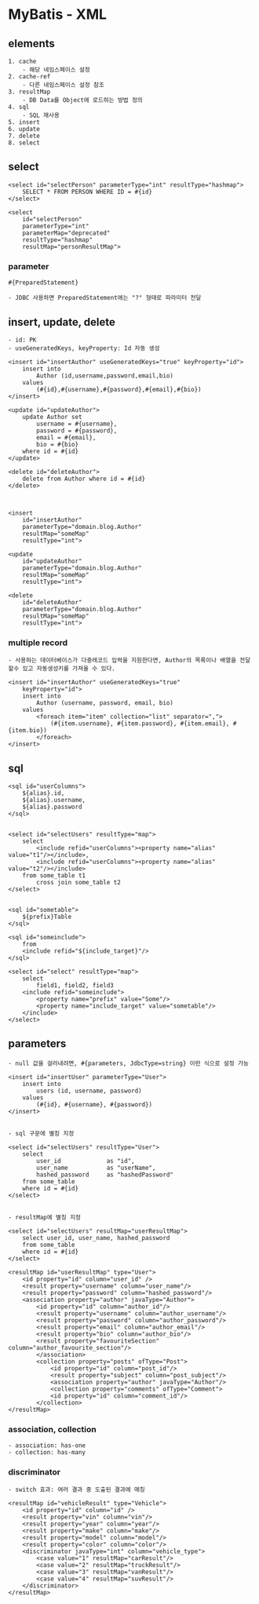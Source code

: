 # MyBatis - XML

## elements

    1. cache
        - 해당 네임스페이스 설정
    2. cache-ref
        - 다른 네임스페이스 설정 참조
    3. resultMap
        - DB Data를 Object에 로드하는 방법 정의
    4. sql
        - SQL 재사용
    5. insert
    6. update
    7. delete
    8. select

## select

    <select id="selectPerson" parameterType="int" resultType="hashmap">
        SELECT * FROM PERSON WHERE ID = #{id}
    </select>

    <select
        id="selectPerson"
        parameterType="int"
        parameterMap="deprecated"
        resultType="hashmap"
        resultMap="personResultMap">

### parameter

    #{PreparedStatement}

    - JDBC 사용하면 PreparedStatement에는 "?" 형태로 파라미터 전달

## insert, update, delete

    - id: PK
    - useGeneratedKeys, keyProperty: Id 자동 생성

    <insert id="insertAuthor" useGeneratedKeys="true" keyProperty="id">
        insert into
            Author (id,username,password,email,bio)
        values
            (#{id},#{username},#{password},#{email},#{bio})
    </insert>

    <update id="updateAuthor">
        update Author set
            username = #{username},
            password = #{password},
            email = #{email},
            bio = #{bio}
        where id = #{id}
    </update>

    <delete id="deleteAuthor">
        delete from Author where id = #{id}
    </delete>



    <insert
        id="insertAuthor"
        parameterType="domain.blog.Author"
        resultMap="someMap"
        resultType="int">

    <update
        id="updateAuthor"
        parameterType="domain.blog.Author"
        resultMap="someMap"
        resultType="int">

    <delete
        id="deleteAuthor"
        parameterType="domain.blog.Author"
        resultMap="someMap"
        resultType="int">

### multiple record

    - 사용하는 데이터베이스가 다중레코드 입력을 지원한다면, Author의 목록이나 배열을 전달할수 있고 자동생성키를 가져올 수 있다.

    <insert id="insertAuthor" useGeneratedKeys="true"
        keyProperty="id">
        insert into
            Author (username, password, email, bio)
        values
            <foreach item="item" collection="list" separator=",">
                (#{item.username}, #{item.password}, #{item.email}, #{item.bio})
            </foreach>
    </insert>

## sql

    <sql id="userColumns">
        ${alias}.id,
        ${alias}.username,
        ${alias}.password
    </sql>


    <select id="selectUsers" resultType="map">
        select
            <include refid="userColumns"><property name="alias" value="t1"/></include>,
            <include refid="userColumns"><property name="alias" value="t2"/></include>
        from some_table t1
            cross join some_table t2
    </select>


    <sql id="sometable">
        ${prefix}Table
    </sql>

    <sql id="someinclude">
        from
        <include refid="${include_target}"/>
    </sql>

    <select id="select" resultType="map">
        select
            field1, field2, field3
        <include refid="someinclude">
            <property name="prefix" value="Some"/>
            <property name="include_target" value="sometable"/>
        </include>
    </select>

## parameters

    - null 값을 걸러내려면, #{parameters, JdbcType=string} 이런 식으로 설정 가능

    <insert id="insertUser" parameterType="User">
        insert into
            users (id, username, password)
        values
            (#{id}, #{username}, #{password})
    </insert>


    - sql 구문에 별칭 지정

    <select id="selectUsers" resultType="User">
        select
            user_id             as "id",
            user_name           as "userName",
            hashed_password     as "hashedPassword"
        from some_table
        where id = #{id}
    </select>


    - resultMap에 별칭 지정

    <select id="selectUsers" resultMap="userResultMap">
        select user_id, user_name, hashed_password
        from some_table
        where id = #{id}
    </select>

    <resultMap id="userResultMap" type="User">
        <id property="id" column="user_id" />
        <result property="username" column="user_name"/>
        <result property="password" column="hashed_password"/>
        <association property="author" javaType="Author">
            <id property="id" column="author_id"/>
            <result property="username" column="author_username"/>
            <result property="password" column="author_password"/>
            <result property="email" column="author_email"/>
            <result property="bio" column="author_bio"/>
            <result property="favouriteSection" column="author_favourite_section"/>
            </association>
            <collection property="posts" ofType="Post">
                <id property="id" column="post_id"/>
                <result property="subject" column="post_subject"/>
                <association property="author" javaType="Author"/>
                <collection property="comments" ofType="Comment">
                <id property="id" column="comment_id"/>
            </collection>
    </resultMap>

### association, collection

    - association: has-one
    - collection: has-many

### discriminator

    - switch 효과: 여러 결과 중 도출된 결과에 매칭

    <resultMap id="vehicleResult" type="Vehicle">
        <id property="id" column="id" />
        <result property="vin" column="vin"/>
        <result property="year" column="year"/>
        <result property="make" column="make"/>
        <result property="model" column="model"/>
        <result property="color" column="color"/>
        <discriminator javaType="int" column="vehicle_type">
            <case value="1" resultMap="carResult"/>
            <case value="2" resultMap="truckResult"/>
            <case value="3" resultMap="vanResult"/>
            <case value="4" resultMap="suvResult"/>
        </discriminator>
    </resultMap>
